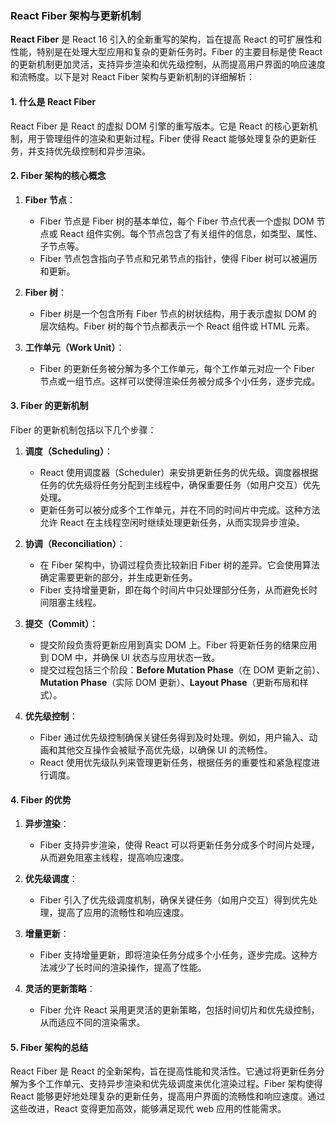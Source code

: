 ### React Fiber 架构与更新机制

**React Fiber** 是 React 16 引入的全新重写的架构，旨在提高 React 的可扩展性和性能，特别是在处理大型应用和复杂的更新任务时。Fiber 的主要目标是使 React 的更新机制更加灵活，支持异步渲染和优先级控制，从而提高用户界面的响应速度和流畅度。以下是对 React Fiber 架构与更新机制的详细解析：

#### 1. 什么是 React Fiber

React Fiber 是 React 的虚拟 DOM 引擎的重写版本。它是 React 的核心更新机制，用于管理组件的渲染和更新过程。Fiber 使得 React 能够处理复杂的更新任务，并支持优先级控制和异步渲染。

#### 2. Fiber 架构的核心概念

1. **Fiber 节点**：
   - Fiber 节点是 Fiber 树的基本单位，每个 Fiber 节点代表一个虚拟 DOM 节点或 React 组件实例。每个节点包含了有关组件的信息，如类型、属性、子节点等。
   - Fiber 节点包含指向子节点和兄弟节点的指针，使得 Fiber 树可以被遍历和更新。

2. **Fiber 树**：
   - Fiber 树是一个包含所有 Fiber 节点的树状结构，用于表示虚拟 DOM 的层次结构。Fiber 树的每个节点都表示一个 React 组件或 HTML 元素。

3. **工作单元（Work Unit）**：
   - Fiber 的更新任务被分解为多个工作单元，每个工作单元对应一个 Fiber 节点或一组节点。这样可以使得渲染任务被分成多个小任务，逐步完成。

#### 3. Fiber 的更新机制

Fiber 的更新机制包括以下几个步骤：

1. **调度（Scheduling）**：
   - React 使用调度器（Scheduler）来安排更新任务的优先级。调度器根据任务的优先级将任务分配到主线程中，确保重要任务（如用户交互）优先处理。
   - 更新任务可以被分成多个工作单元，并在不同的时间片中完成。这种方法允许 React 在主线程空闲时继续处理更新任务，从而实现异步渲染。

2. **协调（Reconciliation）**：
   - 在 Fiber 架构中，协调过程负责比较新旧 Fiber 树的差异。它会使用算法确定需要更新的部分，并生成更新任务。
   - Fiber 支持增量更新，即在每个时间片中只处理部分任务，从而避免长时间阻塞主线程。

3. **提交（Commit）**：
   - 提交阶段负责将更新应用到真实 DOM 上。Fiber 将更新任务的结果应用到 DOM 中，并确保 UI 状态与应用状态一致。
   - 提交过程包括三个阶段：**Before Mutation Phase**（在 DOM 更新之前）、**Mutation Phase**（实际 DOM 更新）、**Layout Phase**（更新布局和样式）。

4. **优先级控制**：
   - Fiber 通过优先级控制确保关键任务得到及时处理。例如，用户输入、动画和其他交互操作会被赋予高优先级，以确保 UI 的流畅性。
   - React 使用优先级队列来管理更新任务，根据任务的重要性和紧急程度进行调度。

#### 4. Fiber 的优势

1. **异步渲染**：
   - Fiber 支持异步渲染，使得 React 可以将更新任务分成多个时间片处理，从而避免阻塞主线程，提高响应速度。

2. **优先级调度**：
   - Fiber 引入了优先级调度机制，确保关键任务（如用户交互）得到优先处理，提高了应用的流畅性和响应速度。

3. **增量更新**：
   - Fiber 支持增量更新，即将渲染任务分成多个小任务，逐步完成。这种方法减少了长时间的渲染操作，提高了性能。

4. **灵活的更新策略**：
   - Fiber 允许 React 采用更灵活的更新策略，包括时间切片和优先级控制，从而适应不同的渲染需求。

#### 5. Fiber 架构的总结

React Fiber 是 React 的全新架构，旨在提高性能和灵活性。它通过将更新任务分解为多个工作单元、支持异步渲染和优先级调度来优化渲染过程。Fiber 架构使得 React 能够更好地处理复杂的更新任务，提高用户界面的流畅性和响应速度。通过这些改进，React 变得更加高效，能够满足现代 web 应用的性能需求。